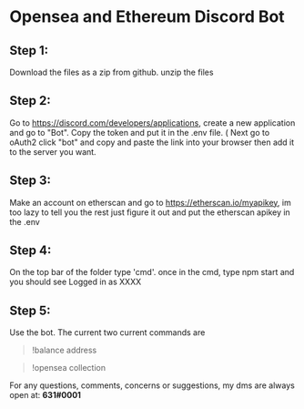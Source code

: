 # Opensea and Ethereum Discord Bot


## Step 1:
Download the files as a zip from github. unzip the files

## Step 2:
Go to https://discord.com/developers/applications, create a new application and go to "Bot". Copy the token and put it in the .env file. (
Next go to oAuth2 click "bot" and copy and paste the link into your browser then add it to the server you want.

## Step 3:  
Make an account on etherscan and go to https://etherscan.io/myapikey, im too lazy to tell you the rest just figure it out and put the etherscan apikey in the .env

## Step 4:
On the top bar of the folder type 'cmd'. once in the cmd, type npm start and you should see Logged in as XXXX

## Step 5:
Use the bot. The current two current commands are 
> !balance address
 
> !opensea collection


For any questions, comments, concerns or suggestions, my dms are always open at: **631#0001**
